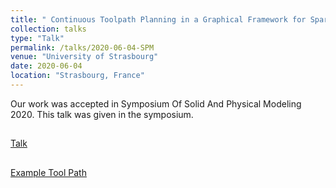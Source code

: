 ```yaml
---
title: " Continuous Toolpath Planning in a Graphical Framework for Sparse Infill Additive Manufacturing "
collection: talks
type: "Talk"
permalink: /talks/2020-06-04-SPM
venue: "University of Strasbourg"
date: 2020-06-04
location: "Strasbourg, France"
---
```

Our work was accepted in Symposium Of Solid And Physical Modeling 2020. This talk was given in the symposium.
## ##
[Talk](https://pragup.github.io/files/spmPPTDiscord.pdf)
## ##
[Example Tool Path](https://www.youtube.com/watch?v=u3Vb0QDZy7Y)
